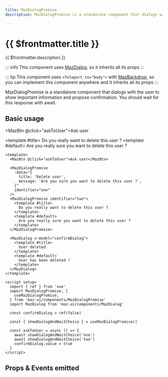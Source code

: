 ```yaml
---
title: MazDialogPromise
description: MazDialogPromise is a standalone component that dialogs with the user to show important information and propose confirmation. You should wait for this response with await.

---
```


# {{ $frontmatter.title }}

{{ $frontmatter.description }}

<!--@include: ./../.vitepress/mixins/getting-started.md-->

::: info
This component uses [MazDialog](./maz-dialog.md), so it inherits all its props
:::

::: tip
This component uses `<Teleport to="body">` with [MazBackdrop](./maz-backdrop.md), so you can implement this component anywhere and it inherits all its props
:::

MazDialogPromise is a standalone component that dialogs with the user to show important information and propose confirmation. You should wait for this response with await.

## Basic usage

<MazBtn @click="askToUser">Ask user</MazBtn>

<MazDialogPromise
  :data="{
    title: 'Delete user',
    message: 'Are you sure to delete this user ?',
  }"
  identifier="one"
/>
<MazDialogPromise identifier="two">
  <template #title>
    Do you really want to delete this user ?
  </template>
  <template #default>
    Are you really sure you want to delete this user ?
  </template>
</MazDialogPromise>

<MazDialog v-model="confirmDialog">
  <template #title>
    User deleted
  </template>
  <template #default>
    User has been deleted !
  </template>
</MazDialog>

<script setup>
  import { ref } from 'vue'
  import {
    useMazDialogPromise,
  } from 'maz-ui/components/MazDialogPromise'

  const { showDialogAndWaitChoice } = useMazDialogPromise()
  const confirmDialog = ref(false)

  const askToUser = async () => {
    await showDialogAndWaitChoice('one')
    await showDialogAndWaitChoice('two')
    confirmDialog.value = true
  }
</script>

```vue
<template>
  <MazBtn @click="askToUser">Ask user</MazBtn>

  <MazDialogPromise
    :data="{
      title: 'Delete user',
      message: 'Are you sure you want to delete this user ?',
    }"
    identifier="one"
  />
  <MazDialogPromise identifier="two">
    <template #title>
      Do you really want to delete this user ?
    </template>
    <template #default>
      Are you really sure you want to delete this user ?
    </template>
  </MazDialogPromise>

  <MazDialog v-model="confirmDialog">
    <template #title>
      User deleted
    </template>
    <template #default>
      User has been deleted !
    </template>
  </MazDialog>
</template>

<script setup>
  import { ref } from 'vue'
  import MazDialogPromise, {
    useMazDialogPromise,
  } from 'maz-ui/components/MazDialogPromise'
  import MazDialog from 'maz-ui/components/MazDialog'

  const confirmDialog = ref(false)

  const { showDialogAndWaitChoice } = useMazDialogPromise()

  const askToUser = async () => {
    await showDialogAndWaitChoice('one')
    await showDialogAndWaitChoice('two')
    confirmDialog.value = true
  }
</script>
```

## Props & Events emitted

<ComponentPropDoc component="MazDialogPromise" />
